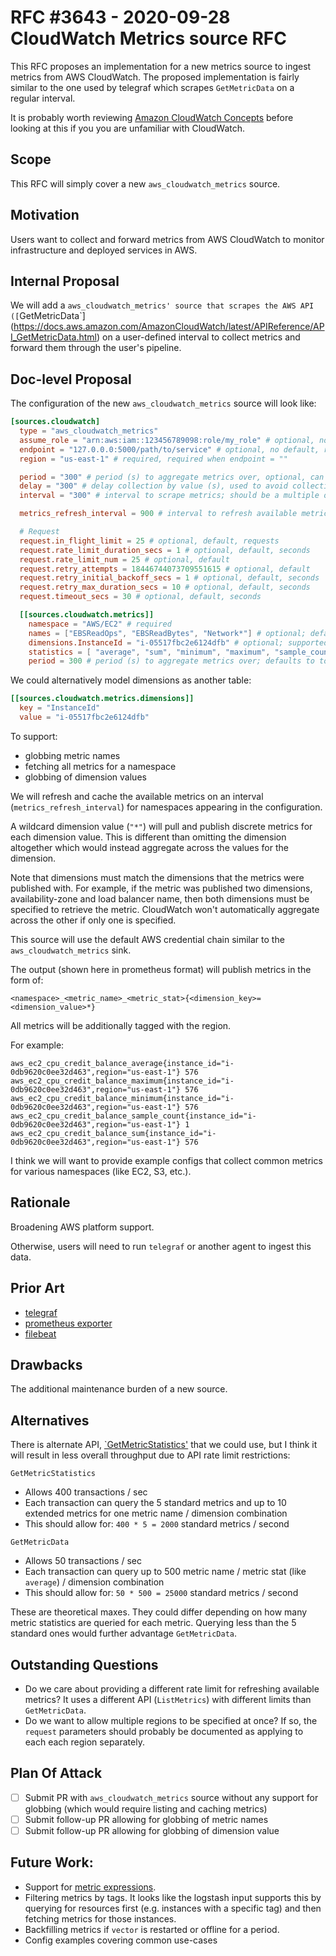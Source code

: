 # RFC #3643 - 2020-09-28 CloudWatch Metrics source RFC

This RFC proposes an implementation for a new metrics source to ingest metrics
from AWS CloudWatch. The proposed implementation is fairly similar to the one
used by telegraf which scrapes `GetMetricData` on a regular interval.

It is probably worth reviewing [Amazon CloudWatch
Concepts](https://docs.aws.amazon.com/AmazonCloudWatch/latest/monitoring/cloudwatch_concepts.html)
before looking at this if you you are unfamiliar with CloudWatch.

## Scope

This RFC will simply cover a new `aws_cloudwatch_metrics` source.

## Motivation

Users want to collect and forward metrics from AWS CloudWatch to monitor
infrastructure and deployed services in AWS.

## Internal Proposal

We will add a `aws_cloudwatch_metrics' source that scrapes the AWS API
([`GetMetricData`](https://docs.aws.amazon.com/AmazonCloudWatch/latest/APIReference/API_GetMetricData.html)
on a user-defined interval to collect metrics and forward them through the
user's pipeline.

## Doc-level Proposal

The configuration of the new `aws_cloudwatch_metrics` source will look like:

```toml
[sources.cloudwatch]
  type = "aws_cloudwatch_metrics"
  assume_role = "arn:aws:iam::123456789098:role/my_role" # optional, no default
  endpoint = "127.0.0.0:5000/path/to/service" # optional, no default, relevant when region = ""
  region = "us-east-1" # required, required when endpoint = ""

  period = "300" # period (s) to aggregate metrics over, optional, can be overridden at metric level, default 300
  delay = "300" # delay collection by value (s), used to avoid collecting data that has not fully been processed by CloudWatch, optional, default 300
  interval = "300" # interval to scrape metrics; should be a multiple of "period"; default 300

  metrics_refresh_interval = 900 # interval to refresh available metrics for queried namespaces if globbing or all metrics are used; default 900

  # Request
  request.in_flight_limit = 25 # optional, default, requests
  request.rate_limit_duration_secs = 1 # optional, default, seconds
  request.rate_limit_num = 25 # optional, default
  request.retry_attempts = 18446744073709551615 # optional, default
  request.retry_initial_backoff_secs = 1 # optional, default, seconds
  request.retry_max_duration_secs = 10 # optional, default, seconds
  request.timeout_secs = 30 # optional, default, seconds

  [[sources.cloudwatch.metrics]]
    namespace = "AWS/EC2" # required
    names = ["EBSReadOps", "EBSReadBytes", "Network*"] # optional; defaults to all metrics in namespace, ["*"], (refreshed on interval); supports globbing
    dimensions.InstanceId = "i-05517fbc2e6124dfb" # optional; supported dimensions differ by namespace and metric; supports globbing
    statistics = [ "average", "sum", "minimum", "maximum", "sample_count" ] # statistics to collect; can also contain extended statistics like p99; default shown
    period = 300 # period (s) to aggregate metrics over; defaults to top-level `period` setting; top-level interval should be a multiple of this and any other defined periods
```

We could alternatively model dimensions as another table:

```toml
[[sources.cloudwatch.metrics.dimensions]]
  key = "InstanceId"
  value = "i-05517fbc2e6124dfb"
```

To support:

* globbing metric names
* fetching all metrics for a namespace
* globbing of dimension values

We will refresh and cache the available metrics on an interval
(`metrics_refresh_interval`) for namespaces appearing in the configuration.

A wildcard dimension value (`"*"`) will pull and publish discrete metrics for
each dimension value. This is different than omitting the dimension altogether
which would instead aggregate across the values for the dimension.

Note that dimensions must match the dimensions that the metrics were published
with. For example, if the metric was published two dimensions,
availability-zone and load balancer name, then both dimensions must be
specified to retrieve the metric. CloudWatch won't automatically aggregate
across the other if only one is specified.

This source will use the default AWS credential chain similar to the
`aws_cloudwatch_metrics` sink.

The output (shown here in prometheus format) will publish metrics in the form
of:

```
<namespace>_<metric_name>_<metric_stat>{<dimension_key>=<dimension_value>*}
```

All metrics will be additionally tagged with the region.

For example:

```
aws_ec2_cpu_credit_balance_average{instance_id="i-0db9620c0ee32d463",region="us-east-1"} 576
aws_ec2_cpu_credit_balance_maximum{instance_id="i-0db9620c0ee32d463",region="us-east-1"} 576
aws_ec2_cpu_credit_balance_minimum{instance_id="i-0db9620c0ee32d463",region="us-east-1"} 576
aws_ec2_cpu_credit_balance_sample_count{instance_id="i-0db9620c0ee32d463",region="us-east-1"} 1
aws_ec2_cpu_credit_balance_sum{instance_id="i-0db9620c0ee32d463",region="us-east-1"} 576
```

I think we will want to provide example configs that collect common metrics for
various namespaces (like EC2, S3, etc.).

## Rationale

Broadening AWS platform support.

Otherwise, users will need to run `telegraf` or another agent to ingest this
data.

## Prior Art

- [telegraf](https://github.com/influxdata/telegraf/tree/master/plugins/inputs/cloudwatch)
- [prometheus exporter](https://github.com/prometheus/cloudwatch_exporter)
- [filebeat](https://www.elastic.co/guide/en/logstash/current/plugins-inputs-cloudwatch.html)

## Drawbacks

The additional maintenance burden of a new source.

## Alternatives

There is alternate API,
[`GetMetricStatistics'](https://docs.aws.amazon.com/AmazonCloudWatch/latest/APIReference/API_GetMetricStatistics.html)
that we could use, but I think it will result in less overall throughput due to
API rate limit restrictions:

`GetMetricStatistics`

* Allows 400 transactions / sec
* Each transaction can query the 5 standard metrics and up to 10 extended
  metrics for one metric name / dimension combination
* This should allow for: `400 * 5 = 2000` standard metrics / second

`GetMetricData`

* Allows 50 transactions / sec
* Each transaction can query up to 500 metric name / metric stat (like
  `average`) / dimension combination
* This should allow for: `50 * 500 = 25000` standard metrics / second

These are theoretical maxes. They could differ depending on how many metric
statistics are queried for each metric. Querying less than the 5 standard ones
would further advantage `GetMetricData`.

## Outstanding Questions

- Do we care about providing a different rate limit for refreshing available
	metrics? It uses a different API (`ListMetrics`) with different limits than
	`GetMetricData`.
- Do we want to allow multiple regions to be specified at once? If so, the
	`request` parameters should probably be documented as applying to each each
	region separately.

## Plan Of Attack

- [ ] Submit PR with `aws_cloudwatch_metrics` source without any support for
      globbing (which would require listing and caching metrics)
- [ ] Submit follow-up PR allowing for globbing of metric names
- [ ] Submit follow-up PR allowing for globbing of dimension value

## Future Work:

* Support for [metric
  expressions](https://docs.aws.amazon.com/AmazonCloudWatch/latest/monitoring/using-metric-math.html#metric-math-syntax).
* Filtering metrics by tags. It looks like the logstash input supports this by
  querying for resources first (e.g. instances with a specific tag) and then
  fetching metrics for those instances.
* Backfilling metrics if `vector` is restarted or offline for a period.
* Config examples covering common use-cases
